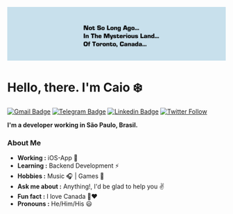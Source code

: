 ![Scott](https://github.com/caioalcn/caioalcn/blob/master/toronto.png "Scott")
# Hello, there. I'm Caio :snowflake:
[![Gmail Badge](https://img.shields.io/badge/-Gmail-c14438?style=flat-square&logo=Gmail&logoColor=white&link=mailto:caioalcntara@gmail.com)](mailto:caioalcntara@gmail.com)
[![Telegram Badge](https://img.shields.io/badge/-Telegram-1ca0f1?style=flat-square&labelColor=1ca0f1&logo=telegram&logoColor=white&link=https://t.me/caioalcn)](https://t.me/caioalcn)
[![Linkedin Badge](https://img.shields.io/badge/-LinkedIn-blue?style=flat-square&logo=Linkedin&logoColor=white&link=https://www.linkedin.com/in/caio-alcantara/)](https://www.linkedin.com/in/caio-alcantara/)
[![Twitter Follow](https://img.shields.io/twitter/follow/caiowk.svg?style=social)](https://twitter.com/caiowk)

**I'm a developer working in São Paulo, Brasil.**

### About Me
-  **Working :** iOS-App :iphone:
-  **Learning :** Backend Development :zap:
-  **Hobbies :** Music :headphones: | Games :space_invader:
-  **Ask me about :** Anything!, I'd be glad to help you :v:
-  **Fun fact :** I love Canada :maple_leaf::heart: 
-  **Pronouns :** He/Him/His :smiley:
